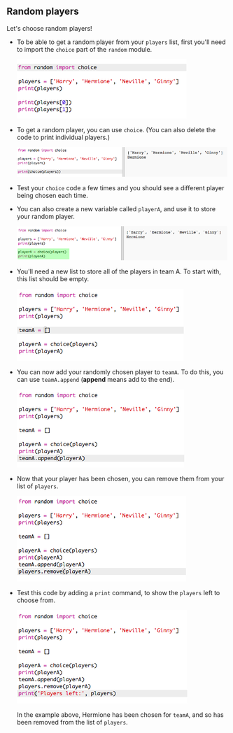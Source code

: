 ## Random players

Let's choose random players!

+ To be able to get a random player from your `players` list, first you'll need to import the `choice` part of the `random` module.
    
    ![screenshot](images/team-import-random.png)

+ To get a random player, you can use `choice`. (You can also delete the code to print individual players.)
    
    ![screenshot](images/team-random-player.png)

+ Test your `choice` code a few times and you should see a different player being chosen each time.

+ You can also create a new variable called `playerA`, and use it to store your random player.
    
    ![screenshot](images/team-random-playerA.png)

+ You'll need a new list to store all of the players in team A. To start with, this list should be empty.
    
    ![screenshot](images/team-teamA.png)

+ You can now add your randomly chosen player to `teamA`. To do this, you can use `teamA.append` (**append** means add to the end).
    
    ![screenshot](images/team-teamA-add.png)

+ Now that your player has been chosen, you can remove them from your list of `players`.
    
    ![screenshot](images/team-players-remove.png)

+ Test this code by adding a `print` command, to show the `players` left to choose from.
    
    ![screenshot](images/team-players-remove-test.png)
    
    In the example above, Hermione has been chosen for `teamA`, and so has been removed from the list of `players`.